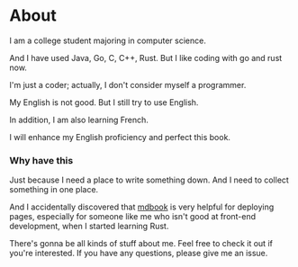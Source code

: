 # About

I am a college student majoring in computer science.

And I have used Java, Go, C, C++, Rust.
But I like coding with go and rust now.

I'm just a coder; actually, I don't consider myself a programmer.

My English is not good.
But I still try to use English.

In addition, I am also learning French.

I will enhance my English proficiency and perfect this book.

### Why have this

Just because I need a place to write something down.
And I need to collect something in one place.

And I accidentally discovered that [mdbook](https://github.com/rust-lang/mdBook) is very helpful for deploying pages, especially for someone like me who isn't good at front-end development, when I started learning Rust.

There's gonna be all kinds of stuff about me.
Feel free to check it out if you're interested.
If you have any questions, please give me an issue.
